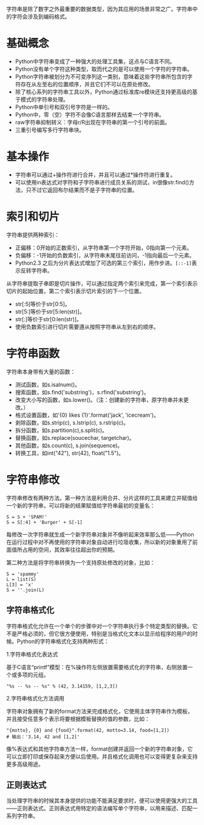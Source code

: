 字符串是除了数字之外最重要的数据类型，因为其应用的场景非常之广。字符串中的字符会涉及到编码格式。

# 基础概念

- Python中字符串变成了一种强大的处理工具集，这点与C语言不同。
- Python没有单个字符这种类型，取而代之的是可以使用一个字符的字符串。
- Python字符串被划分为不可变序列这一类别，意味着这些字符串所包含的字符存在从左至右的位置顺序，并且它们不可以在原处修改。
- 除了核心系列的字符串工具以外，Python通过标准库re模块还支持更高级的基于模式的字符串处理。
- Python中单引号和双引号字符是一样的。
- Python中，零（空）字符不会像C语言那样去结束一个字符串。
- raw字符串抑制转义：字母r/R出现在字符串的第一个引号的前面。
- 三重引号编写多行字符串块。

# 基本操作

- 字符串可以通过+操作符进行合并，并且可以通过*操作符进行重复。
- 可以使用in表达式对字符和子字符串进行成员关系的测试，in很像str.find()方法，只不过它返回布尔结果而不是子字符串的位置。

# 索引和切片

字符串提供两种索引：

- 正偏移：0开始的正数索引，从字符串第一个字符开始，0指向第一个元素。
- 负偏移：-1开始的负数索引，从字符串末尾往前访问，-1指向最后一个元素。
- Python2.3 之后为分片表达式增加了可选的第三个索引，用作步进。`[::-1]`表示反转字符串。

从字符串提取子串即是切片操作，可以通过指定两个索引来完成，第一个索引表示切片的起始位置，第二个索引表示切片索引的下一个位置。

- str[:5]等价于str[0:5]。
- str[5:]等价于str[5:len(str)]。
- str[:]等价于str[0:len(str)]。
- 使用负数索引进行切片需要遵从按照字符串从左到右的顺序。

# 字符串函数

字符串本身带有大量的函数：

- 测试函数，如s.isalnum()。
- 搜索函数，如s.find('substring')，s.rfind('substring')。
- 改变大小写的函数，如s.lower()。（注：创建新的字符串，原字符串并未更改。）
- 格式设置函数，如'{0} likes {1}'.format('jack', 'icecream')。
- 剥除函数，如s.strip(c), s.lstrip(c), s.rstrip(c)。
- 拆分函数，如s.partition(c),s.split(c)。
- 替换函数，如s.replace(soucechar, targetchar)。
- 其他函数，如s.count(c), s.join(sequence)。
- 转换工具，如int("42"), str(42), float("1.5")。



# 字符串修改

字符串修改有两种方法。第一种方法是利用合并、分片这样的工具来建立并赋值给一个新的字符串，可以将新的结果赋值给字符串最初的变量名：

```
S = S + 'SPAM!'
S = S[:4] + 'Burger' + S[-1]
```

每修改一次字符串就生成一个新字符串对象并不像听起来效率那么低——Python在运行过程中对不再使用的字符串对象自动进行垃圾收集，所以新的对象重用了前面值所占用的空间，其效率往往超出你的预期。

第二种方法是将字符串转换为一个支持原处修改的对象，比如：

```
S = 'spammy'
L = list(S)
L[3] = 'x'
S = ''.join(L)
```

## 字符串格式化

字符串格式化允许在一个单个的步骤中对一个字符串执行多个特定类型的替换。它不是严格必须的，但它很方便使用，特别是当格式化文本以显示给程序的用户的时候。Python的字符串格式化支持两种形式：

1.字符串格式化表达式

基于C语言“printf”模型：在%操作符左侧放置需要格式化的字符串，右侧放置一个或多项的元组。

```
"%s -- %s -- %s" % (42, 3.14159, [1,2,3])
```

2.字符串格式化方法调用

字符串对象拥有了新的format方法来完成格式化，它使用主体字符串作为模板，并且接受任意多个表示将要根据模板替换的值的参数，比如：

```
"{motto}, {0} and {food}".format(42, motto=3.14, food=[1,2])
# 输出：'3.14, 42 and [1,2]'
```

像%表达式和其他字符串方法一样，format创建并返回一个新的字符串对象，它可以立即打印或保存起来方便以后使用。并且格式化调用也可以变得更复杂来支持更多高级用途。

## 正则表达式

当处理字符串的时候其本身提供的功能不能满足要求时，便可以使用更强大的工具——正则表达式。正则表达式用特定的语法编写单个字符串，以用来描述、匹配一系列字符串。
